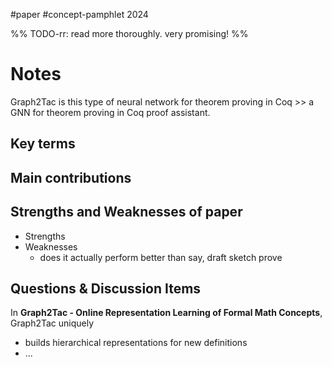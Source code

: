 #paper #concept-pamphlet 
2024

%% TODO-rr: read more thoroughly. very promising! %%
# Notes

Graph2Tac is this type of neural network for theorem proving in Coq >> a GNN for theorem proving in Coq proof assistant. 
<!--LEARN:bpHImxIH-->


## Key terms

## Main contributions


## Strengths and Weaknesses of paper
- Strengths
- Weaknesses
	- does it actually perform better than say, draft sketch prove

## Questions & Discussion Items

In **Graph2Tac - Online Representation Learning of Formal Math Concepts**, Graph2Tac uniquely
- builds hierarchical representations for new definitions
- ...